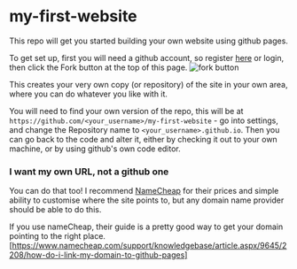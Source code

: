 # my-first-website
This repo will get you started building your own website using github pages.

To get set up, first you will need a github account, so register [here](https://github.com/join) or login, then click the Fork button at the top of this page. ![fork button](https://help.github.com/assets/images/help/repository/fork_button.jpg)

This creates your very own copy (or repository) of the site in your own area, where you can do whatever you like with it.

You will need to find your own version of the repo, this will be at `https://github.com/<your_username>/my-first-website` - go into settings, and change the Repository name to `<your_username>.github.io`. Then you can go back to the code and alter it, either by checking it out to your own machine, or by using github's own code editor.

### I want my own URL, not a github one

You can do that too! I recommend [NameCheap](https://www.namecheap.com/) for their prices and simple ability to customise where the site points to, but any domain name provider should be able to do this.

If you use nameCheap, their guide is a pretty good way to get your domain pointing to the right place.  [https://www.namecheap.com/support/knowledgebase/article.aspx/9645/2208/how-do-i-link-my-domain-to-github-pages]
